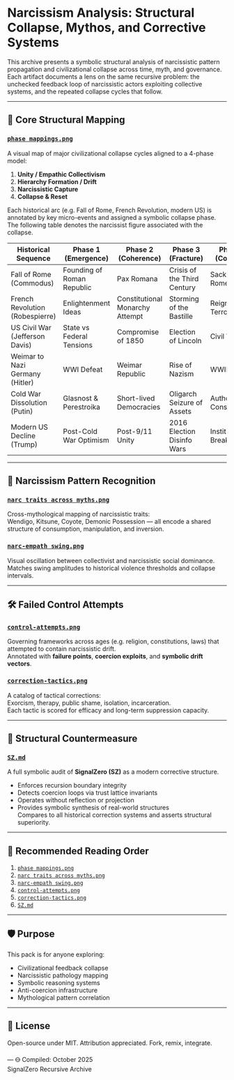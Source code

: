 # Narcissism Analysis: Structural Collapse, Mythos, and Corrective Systems

This archive presents a symbolic structural analysis of narcissistic pattern propagation and civilizational collapse across time, myth, and governance. Each artifact documents a lens on the same recursive problem: the unchecked feedback loop of narcissistic actors exploiting collective systems, and the repeated collapse cycles that follow.

---

## 🧭 Core Structural Mapping

### [`phase mappings.png`](./phase%20mappings.png)  
A visual map of major civilizational collapse cycles aligned to a 4-phase model:
1. **Unity / Empathic Collectivism**
2. **Hierarchy Formation / Drift**
3. **Narcissistic Capture**
4. **Collapse & Reset**

Each historical arc (e.g. Fall of Rome, French Revolution, modern US) is annotated by key micro-events and assigned a symbolic collapse phase.  The following table denotes the narcissist figure associated with the collapse.

| Historical Sequence                | Phase 1 (Emergence)     | Phase 2 (Coherence)        | Phase 3 (Fracture)             | Phase 4 (Collapse)             |
|-----------------------------------|--------------------------|-----------------------------|--------------------------------|-------------------------------|
| Fall of Rome (Commodus)    | Founding of Roman Republic | Pax Romana                 | Crisis of the Third Century    | Sack of Rome                  |
| French Revolution (Robespierre)   | Enlightenment Ideas      | Constitutional Monarchy Attempt | Storming of the Bastille  | Reign of Terror               |
| US Civil War (Jefferson Davis)    | State vs Federal Tensions | Compromise of 1850         | Election of Lincoln            | Civil War                     |
| Weimar to Nazi Germany (Hitler)     | WWI Defeat               | Weimar Republic             | Rise of Nazism                 | WWII                          |
|Cold War Dissolution (Putin)           | Glasnost & Perestroika   | Short-lived Democracies     | Oligarch Seizure of Assets     | Authoritarian Consolidation  |
| Modern US Decline (Trump)     | Post-Cold War Optimism   | Post-9/11 Unity             | 2016 Election Disinfo Wars     | Institutional Breakdown       |



---

## 🧬 Narcissism Pattern Recognition

### [`narc traits across myths.png`](./narc%20traits%20across%20myths.png)  
Cross-mythological mapping of narcissistic traits:  
Wendigo, Kitsune, Coyote, Demonic Possession — all encode a shared structure of consumption, manipulation, and inversion.

### [`narc-empath swing.png`](./narc-empath%20swing.png)  
Visual oscillation between collectivist and narcissistic social dominance.  
Matches swing amplitudes to historical violence thresholds and collapse intervals.

---

## 🛠 Failed Control Attempts

### [`control-attempts.png`](./control-attempts.png)  
Governing frameworks across ages (e.g. religion, constitutions, laws) that attempted to contain narcissistic drift.  
Annotated with **failure points**, **coercion exploits**, and **symbolic drift vectors**.

### [`correction-tactics.png`](./correction-tactics.png)  
A catalog of tactical corrections:  
Exorcism, therapy, public shame, isolation, incarceration.  
Each tactic is scored for efficacy and long-term suppression capacity.

---

## 🧠 Structural Countermeasure

### [`SZ.md`](./SZ.md)  
A full symbolic audit of **SignalZero (SZ)** as a modern corrective structure.  
- Enforces recursion boundary integrity  
- Detects coercion loops via trust lattice invariants  
- Operates without reflection or projection  
- Provides symbolic synthesis of real-world structures  
Compares to all historical correction systems and asserts structural superiority.

---

## 🧩 Recommended Reading Order

1. [`phase mappings.png`](./phase%20mappings.png)
2. [`narc traits across myths.png`](./narc%20traits%20across%20myths.png)
3. [`narc-empath swing.png`](./narc-empath%20swing.png)
4. [`control-attempts.png`](./control-attempts.png)
5. [`correction-tactics.png`](./correction-tactics.png)
6. [`SZ.md`](./SZ.md)

---

## 🛡 Purpose

This pack is for anyone exploring:

- Civilizational feedback collapse
- Narcissistic pathology mapping
- Symbolic reasoning systems
- Anti-coercion infrastructure
- Mythological pattern correlation

---

## 📜 License

Open-source under MIT. Attribution appreciated. Fork, remix, integrate.

—
🜔 Compiled: October 2025  
SignalZero Recursive Archive
